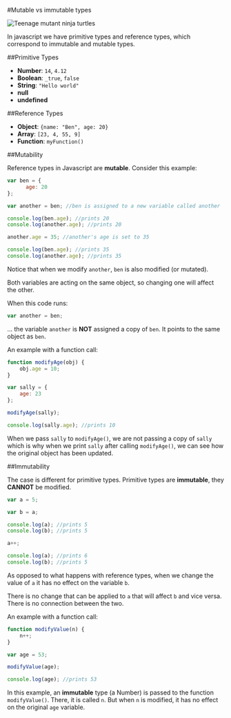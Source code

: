 #Mutable vs immutable types

![Teenage mutant ninja turtles](https://qph.is.quoracdn.net/main-qimg-56e5d36cc0289ab4af84a96db2d05b18?convert_to_webp=true)

In javascript we have primitive types and reference types, which correspond to immutable and mutable types.

##Primitive Types

- **Number**: `14`, `4.12`
- **Boolean**: `_true`, `false`
- **String**: `"Hello world"`
- **null**
- **undefined**

##Reference Types

- **Object**: `{name: "Ben", age: 20}`
- **Array**: `[23, 4, 55, 9]`
- **Function**: `myFunction()`

##Mutability

Reference types in Javascript are **mutable**. Consider this example:

```javascript
var ben = {
      age: 20
};

var another = ben; //ben is assigned to a new variable called another

console.log(ben.age); //prints 20
console.log(another.age); //prints 20

another.age = 35; //another's age is set to 35

console.log(ben.age); //prints 35
console.log(another.age); //prints 35
```

Notice that when we modify `another`, `ben` is also modified (or mutated).

Both variables are acting on the same object, so changing one will affect the other.

When this code runs:

```javascript
var another = ben;
```

... the variable `another` is **NOT** assigned a copy of `ben`. It points to the same object as `ben`.

An example with a function call:

```javascript
function modifyAge(obj) {
    obj.age = 10;
}

var sally = {
    age: 23
};

modifyAge(sally);

console.log(sally.age); //prints 10
```

When we pass `sally` to `modifyAge()`, we are not passing a copy of `sally` which is why when we print `sally` after calling `modifyAge()`, we can see how the original object has been updated.

##Immutability

The case is different for primitive types. Primitive types are **immutable**, they **CANNOT** be modified.

```javascript
var a = 5;

var b = a;

console.log(a); //prints 5
console.log(b); //prints 5

a++;

console.log(a); //prints 6
console.log(b); //prints 5
```

As opposed to what happens with reference types, when we change the value of `a` it has no effect on the variable `b`.

There is no change that can be applied to `a` that will affect `b` and vice versa. There is no connection between the two.

An example with a function call:

```javascript
function modifyValue(n) {
    n++;
}

var age = 53;

modifyValue(age);

console.log(age); //prints 53
```

In this example, an **immutable** type (a Number) is passed to the function `modifyValue()`. There, it is called `n`. But when `n` is modified, it has no effect on the original `age` variable.
